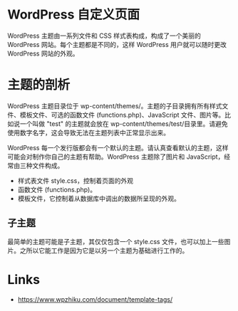 # WordPress 自定义页面

WordPress 主题由一系列文件和 CSS 样式表构成，构成了一个美丽的 WordPress 网站。每个主题都是不同的，这样 WordPress 用户就可以随时更改 WordPress 网站的外观。

# 主题的剖析

WordPress 主题目录位于 wp-content/themes/。主题的子目录拥有所有样式文件、模板文件、可选的函数文件 (functions.php)、JavaScript 文件、图片等。比如说一个叫做 "test" 的主题就会放在 wp-content/themes/test/目录里。请避免使用数字名字，这会导致无法在主题列表中正常显示出来。

WordPress 每一个发行版都会有一个默认的主题。请认真查看默认的主题，这样可能会对制作你自己的主题有帮助。WordPress 主题除了图片和 JavaScript，经常由三种文件构成。

- 样式表文件 style.css，控制着页面的外观
- 函数文件 (functions.php)。
- 模板文件，它控制着从数据库中调出的数据所呈现的外观。

## 子主题

最简单的主题可能是子主题，其仅仅包含一个 style.css 文件，也可以加上一些图片。之所以它能工作是因为它是以另一个主题为基础进行工作的。

# Links

- https://www.wpzhiku.com/document/template-tags/
